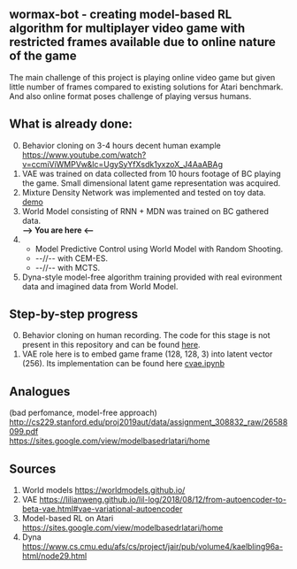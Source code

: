 ## wormax-bot - creating model-based RL algorithm for multiplayer video game with restricted frames available due to online nature of the game

The main challenge of this project is playing online video game but given little number of frames compared to existing solutions for Atari benchmark. And also online format poses challenge of playing versus humans.

## What is already done:
0. Behavior cloning on 3-4 hours decent human example https://www.youtube.com/watch?v=ccmiViWMPVw&lc=UgySyYfXsdk1yxzoX_J4AaABAg
1. VAE was trained on data collected from 10 hours footage of BC playing the game. Small dimensional latent game representation was acquired.
2. Mixture Density Network was implemented and tested on toy data. [demo](anim.gif)  
3. World Model consisting of RNN + MDN was trained on BC gathered data.  
**--> You are here <--**  
4.   
   * Model Predictive Control using World Model with Random Shooting.
   * --//-- with CEM-ES.
   * --//-- with MCTS.
5. Dyna-style model-free algorithm training provided with real evironment data and imagined data from World Model.

## Step-by-step progress  
0. Behavior cloning on human recording. The code for this stage is not present in this repository and can be found [here](https://github.com/LeonidMurashov/Python_Projects/tree/master/Keras/Wormax).  
1. VAE role here is to embed game frame (128, 128, 3) into latent vector (256). Its implementation can be found here [cvae.ipynb](cvae.ipynb)  
## Analogues 
(bad perfomance, model-free approach) http://cs229.stanford.edu/proj2019aut/data/assignment_308832_raw/26588099.pdf  
https://sites.google.com/view/modelbasedrlatari/home

## Sources
1. World models https://worldmodels.github.io/
2. VAE https://lilianweng.github.io/lil-log/2018/08/12/from-autoencoder-to-beta-vae.html#vae-variational-autoencoder
3. Model-based RL on Atari https://sites.google.com/view/modelbasedrlatari/home
4. Dyna https://www.cs.cmu.edu/afs/cs/project/jair/pub/volume4/kaelbling96a-html/node29.html
